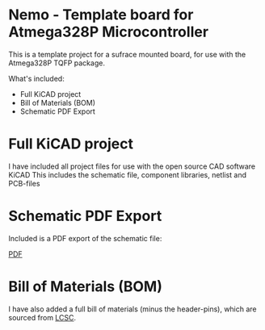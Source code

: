 # Nemo - Template board for Atmega328P Microcontroller

This is a template project for a sufrace mounted board, for use with the Atmega328P TQFP package.

What's included:
- Full KiCAD project
- Bill of Materials (BOM)
- Schematic PDF Export

# Full KiCAD project
I have included all project files for use with the open source CAD software KiCAD
This includes the schematic file, component libraries, netlist and PCB-files

# Schematic PDF Export
Included is a PDF export of the schematic file:

[PDF](schematic.pdf)

# Bill of Materials (BOM)
I have also added a full bill of materials (minus the header-pins), which are sourced from [LCSC](LCSC.com).
